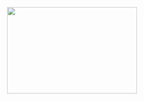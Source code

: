 <div align="center">
  <img src="https://media.giphy.com/media/v1.Y2lkPTc5MGI3NjExcDhmZ2FuY2xkOG9jcW5iaTd5OGl2dG5keGZ2YzJ0aWh3dTZqMG45NiZlcD12MV9pbnRlcm5hbF9naWZfYnlfaWQmY3Q9Zw/qQ2DpRVnfldlRnJs4y/giphy.gif" width="300" height="200"/>
</div>

<!--
<div align="right">
<details>
  
<summary>leetcode</summary>
  
![LeetCode Stats](https://leetcode.card.workers.dev/samgleb4i?theme=default&font=baloo&extension=null) 
 
</details>
</div>
-->
